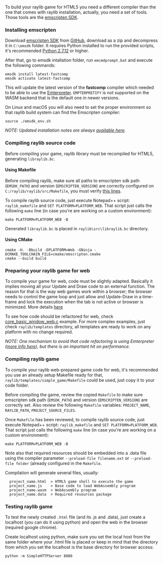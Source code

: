 To build your raylib game for HTML5 you need a different compiler than the one that comes with raylib installation, actually, you need a set of tools. Those tools are the [emscripten SDK](http://kripken.github.io/emscripten-site/).

### Installing emscripten

Download [emscripten SDK](http://kripken.github.io/emscripten-site/docs/getting_started/downloads.html) from [GitHub](https://github.com/emscripten-core/emsdk), download as a zip and decompress it in `C:\emsdk` folder. It requires Python installed to run the provided scripts, it's recommended [Python 2.7.12](https://www.python.org/downloads/release/python-2716/) or higher.

After that, go to emsdk intallation folder, run `emcmdprompt.bat` and execute the following commands:

```
emsdk install latest-fastcomp
emsdk activate latest-fastcomp
```

This will update the latest version of the **fastcomp** compiler which needed to be able to use the [Emterpreter](https://github.com/emscripten-core/emscripten/wiki/Emterpreter). `EMPTERPRETIFY` is not supported on the WASM backend that is the default one in newer versions.

On Linux and macOS you will also need to set the proper environment so that raylib build system can find the Emscripten compiler:

`source ./emsdk_env.sh`

_NOTE: Updated installation notes are always [available here](https://emscripten.org/docs/getting_started/downloads.html)._

### Compiling raylib source code

Before compiling your game, raylib library must be recompiled for HTML5, generating `libraylib.bc`.

#### Using Makefile
Before compiling raylib, make sure all paths to emscripten sdk path (`EMSDK_PATH`) and version (`EMSCRIPTEN_VERSION`) are correctly configured on `C:/raylib/raylib/src/Makefile`, you must verify [this lines](https://github.com/raysan5/raylib/blob/master/src/Makefile#L149).

To compile raylib source code, just execute Notepad++ script: `raylib_makefile` and `SET PLATFORM=PLATFORM_WEB`. That script just calls the following `make` line (in case you're are working on a custom environment):

`make PLATFORM=PLATFORM_WEB -B`

Generated `libraylib.bc` is placed in `raylib\src\libraylib.bc` directory.

#### Using CMake

```
cmake -H. -Bbuild -DPLATFORM=Web -GNinja -DCMAKE_TOOLCHAIN_FILE=cmake/emscripten.cmake
cmake --build build
```

### Preparing your raylib game for web

To compile your game for web, code must be slightly adapted. Basically it implies moving all your Update and Draw code to an external function. The reason for that is the way web games work within a browser; the browser needs to control the game loop and just allow and Update-Draw in a time-frame and lock the execution when the tab is not active or browser is minimized. More details [here](https://kripken.github.io/emscripten-site/docs/porting/emscripten-runtime-environment.html#browser-main-loop)

To see how code should be refactored for web, check [core_basic_window_web.c](https://github.com/raysan5/raylib/blob/master/examples/core/core_basic_window_web.c) example. For more complex examples, just check `raylib/templates` directory, all templates are ready to work on any platform with no change required.

*NOTE: One mechanism to avoid that code refactoring is using Emterpreter ([more info here](https://kripken.github.io/emscripten-site/docs/porting/emterpreter.html#emterpreter-async-run-synchronous-code)), but there is an important hit on performance.*

### Compiling raylib game

To compile your raylib web-prepared game code for web, it's recommended you use an already setup Makefile ready for that, `raylib/templates/simple_game/Makefile` could be used, just copy it to your code folder.

Before compiling the game, review the copied `Makefile` to make sure emscripten sdk path (`EMSDK_PATH`) and version (`EMSCRIPTEN_VERSION`) are correctly set. Also review the following `Makefile` variables: `PROJECT_NAME`, `RAYLIB_PATH`, `PROJECT_SOURCE_FILES`.

Once `Makefile` has been reviewed, to compile raylib source code, just execute Notepad++ script: `raylib_makefile` and `SET PLATFORM=PLATFORM_WEB`. That script just calls the following `make` line (in case you're are working on a custom environment):

    make PLATFORM=PLATFORM_WEB -B

Note also that required resources should be embedded into a .data file using the compiler parameter `--preload-file filename.ext` or `--preload-file folder` (already configured in the `Makefile`.

Compilation will generate several files, usually:
```
  project_name.html  > HTML5 game shell to execute the game
  project_name.js    > Base code to load WebAssembly program
  project_name.wasm  > WebAssembly program
  project_name.data  > Required resources package
```
### Testing raylib game

To test the newly created `.html` file (and its .js and .data), just create a localhost (you can do it using python) and open the web in the browser (required google chrome).

Create localhost using python, make sure you set the local host from the same folder where your .html file is placed or keep in mind that the directory from which you set the localhost is the base directory for browser access:

    python -m SimpleHTTPServer 8080
